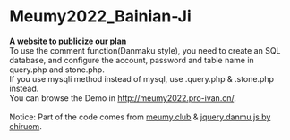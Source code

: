 # Meumy2022_Bainian-Ji
<b>A website to publicize our plan</b><br>
To use the comment function(Danmaku style), you need to create an SQL database, and configure the account, password and table name in query.php and stone.php.<br>
If you use mysqli method instead of mysql, use .query.php & .stone.php instead.<br>
You can browse the Demo in <a href="http://meumy2022.pro-ivan.cn/">http://meumy2022.pro-ivan.cn/</a>.<br><br>
Notice: Part of the code comes from <a href="https://meumy.club/">meumy.club</a> & <a href="https://github.com/chiruom/jquery.danmu.js">jquery.danmu.js by chiruom</a>.
